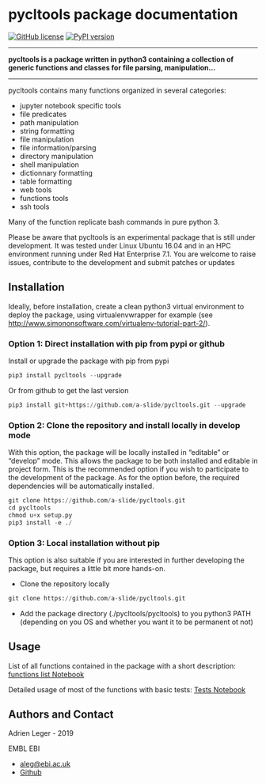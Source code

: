 # pycltools package documentation

[![GitHub license](https://img.shields.io/github/license/a-slide/pycltools.svg)](https://github.com/a-slide/pycltools/blob/master/LICENSE)
[![PyPI version](https://badge.fury.io/py/pycltools.svg)](https://badge.fury.io/py/pycltools)

---

**pycltools is a package written in python3 containing a collection of generic functions and classes for file parsing, manipulation...**

---

pycltools contains many functions organized in several categories:

* jupyter notebook specific tools
* file predicates
* path manipulation
* string formatting
* file manipulation
* file information/parsing
* directory manipulation
* shell manipulation
* dictionnary formatting
* table formatting
* web tools
* functions tools
* ssh tools

Many of the function replicate bash commands in pure python 3.

Please be aware that pycltools is an experimental package that is still under development. It was tested under Linux Ubuntu 16.04 and in an HPC environment running under Red Hat Enterprise 7.1. You are welcome to raise issues, contribute to the development and submit patches or updates

## Installation

Ideally, before installation, create a clean python3 virtual environment to deploy the package, using virtualenvwrapper for example (see http://www.simononsoftware.com/virtualenv-tutorial-part-2/).

### Option 1: Direct installation with pip from pypi or github

Install or upgrade the package with pip from pypi

```python
pip3 install pycltools --upgrade
```

Or from github to get the last version

```python
pip3 install git+https://github.com/a-slide/pycltools.git --upgrade
```

### Option 2: Clone the repository and install locally in develop mode

With this option, the package will be locally installed in “editable” or “develop” mode. This allows the package to be both installed and editable in project form. This is the recommended option if you wish to participate to the development of the package. As for the option before, the required dependencies will be automatically installed.

```python
git clone https://github.com/a-slide/pycltools.git
cd pycltools
chmod u+x setup.py
pip3 install -e ./
```

### Option 3: Local installation without pip

This option is also suitable if you are interested in further developing the package, but requires a little bit more hands-on.

* Clone the repository locally

```python
git clone https://github.com/a-slide/pycltools.git
```

* Add the package directory (./pycltools/pycltools) to you python3 PATH (depending on you OS and whether you want it to be permanent ot not)

## Usage

List of all functions contained in the package with a short description: [functions list Notebook](https://a-slide.github.io/pycltools/pycltools_functions_list.html)

Detailed usage of most of the functions with basic tests: [Tests Notebook](https://a-slide.github.io/pycltools/pycltools_tests.html)

## Authors and Contact

Adrien Leger - 2019

EMBL EBI

* <aleg@ebi.ac.uk>
* [Github](https://github.com/a-slide)

